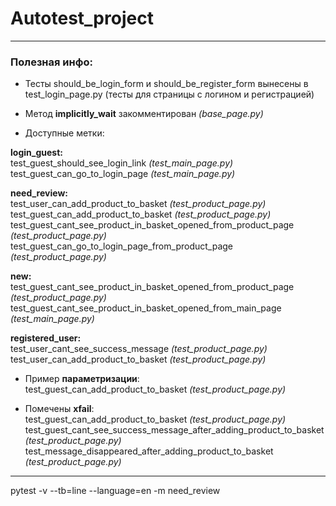 # Autotest_project
___

### Полезная инфо:


- Тесты should_be_login_form и should_be_register_form вынесены в test_login_page.py (тесты для страницы с логином и регистрацией)

- Метод **implicitly_wait** закомментирован *(base_page.py)*

- Доступные метки:

**login_guest:**  
test_guest_should_see_login_link *(test_main_page.py)*  
test_guest_can_go_to_login_page *(test_main_page.py)*

**need_review:**  
test_user_can_add_product_to_basket *(test_product_page.py)*  
test_guest_can_add_product_to_basket *(test_product_page.py)*  
test_guest_cant_see_product_in_basket_opened_from_product_page *(test_product_page.py)*  
test_guest_can_go_to_login_page_from_product_page *(test_product_page.py)*

**new:**  
test_guest_cant_see_product_in_basket_opened_from_product_page *(test_product_page.py)*  
test_guest_cant_see_product_in_basket_opened_from_main_page *(test_main_page.py)*

**registered_user:**  
test_user_cant_see_success_message *(test_product_page.py)*  
test_user_can_add_product_to_basket *(test_product_page.py)*

- Пример **параметризации**:  
test_guest_can_add_product_to_basket *(test_product_page.py)*

- Помечены **xfail**:  
test_guest_can_add_product_to_basket *(test_product_page.py)*  
test_guest_cant_see_success_message_after_adding_product_to_basket *(test_product_page.py)*  
test_message_disappeared_after_adding_product_to_basket *(test_product_page.py)*


------

pytest -v --tb=line --language=en -m need_review